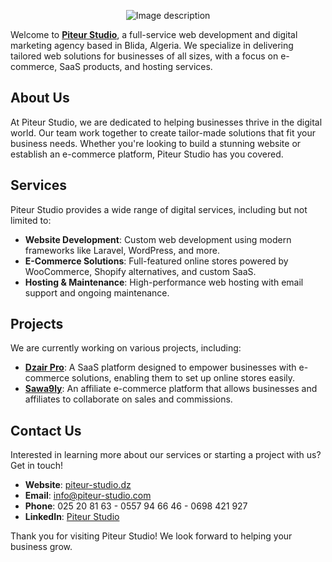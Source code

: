 <p align="center">
  <img src="https://github.com/user-attachments/assets/940e9351-bff1-4ae7-9be2-83a69a3aa6db" alt="Image description" />
</p>


Welcome to **[Piteur Studio](https://www.piteur-studio.dz)**, a full-service web development and digital marketing agency based in Blida, Algeria. We specialize in delivering tailored web solutions for businesses of all sizes, with a focus on e-commerce, SaaS products, and hosting services.

## About Us

At Piteur Studio, we are dedicated to helping businesses thrive in the digital world. Our team work together to create tailor-made solutions that fit your business needs. Whether you're looking to build a stunning website or establish an e-commerce platform, Piteur Studio has you covered.

## Services

Piteur Studio provides a wide range of digital services, including but not limited to:

- **Website Development**: Custom web development using modern frameworks like Laravel, WordPress, and more.
- **E-Commerce Solutions**: Full-featured online stores powered by WooCommerce, Shopify alternatives, and custom SaaS.
- **Hosting & Maintenance**: High-performance web hosting with email support and ongoing maintenance.
 
## Projects

We are currently working on various projects, including:

- **[Dzair Pro](https://dzair.pro)**: A SaaS platform designed to empower businesses with e-commerce solutions, enabling them to set up online stores easily.
- **[Sawa9ly](https://sawa9ly.app)**: An affiliate e-commerce platform that allows businesses and affiliates to collaborate on sales and commissions.

## Contact Us

Interested in learning more about our services or starting a project with us? Get in touch!

- **Website**: [piteur-studio.dz](https://piteur-studio.dz)
- **Email**: [info@piteur-studio.com](mailto:info@piteur-studio.dz)
- **Phone**:  025 20 81 63 - 0557 94 66 46 - 0698 421 927
- **LinkedIn**: [Piteur Studio](https://www.linkedin.com/company/piteur-studio)

Thank you for visiting Piteur Studio! We look forward to helping your business grow.
